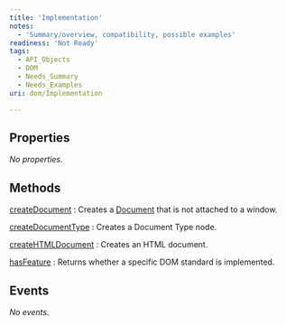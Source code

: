 ```yaml
---
title: 'Implementation'
notes:
  - 'Summary/overview, compatibility, possible examples'
readiness: 'Not Ready'
tags:
  - API_Objects
  - DOM
  - Needs_Summary
  - Needs_Examples
uri: dom/Implementation

---
```

## Properties

*No properties.*

## Methods

[createDocument](/dom/Implementation/createDocument)
:   Creates a [Document](/dom/Document) that is not attached to a window.

[createDocumentType](/dom/Implementation/createDocumentType)
:   Creates a Document Type node.

[createHTMLDocument](/dom/Implementation/createHTMLDocument)
:   Creates an HTML document.

[hasFeature](/dom/Implementation/hasFeature)
:   Returns whether a specific DOM standard is implemented.

## Events

*No events.*

